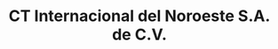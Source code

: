 ---
title: "CT Internacional del Noroeste S.A. de C.V."
url: /hermosillo/ct-internacional-del-noroeste-s-a-de-c-v/
shop: ordenador
---